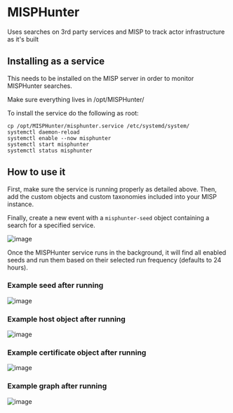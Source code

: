 # MISPHunter
Uses searches on 3rd party services and MISP to track actor infrastructure as it's built

## Installing as a service

This needs to be installed on the MISP server in order to monitor MISPHunter searches.

Make sure everything lives in /opt/MISPHunter/

To install the service do the following as root:
```
cp /opt/MISPHunter/misphunter.service /etc/systemd/system/
systemctl daemon-reload
systemctl enable --now misphunter
systemctl start misphunter
systemctl status misphunter
```

## How to use it

First, make sure the service is running properly as detailed above. Then, add the custom objects and custom taxonomies included into your MISP instance.

Finally, create a new event with a `misphunter-seed` object containing a search for a specified service.

![image](https://user-images.githubusercontent.com/6147794/132043882-29fa1293-e201-4a1a-bec6-760a422a9d3c.png)

Once the MISPHunter service runs in the background, it will find all enabled seeds and run them based on their selected run frequency (defaults to 24 hours).

### Example seed after running

![image](https://user-images.githubusercontent.com/6147794/132044208-8c859fab-7219-4311-8d75-54ad5d0f435e.png)

### Example host object after running

![image](https://user-images.githubusercontent.com/6147794/132044399-3ac74c72-3c7b-4837-bc55-172b34d36565.png)

### Example certificate object after running

![image](https://user-images.githubusercontent.com/6147794/132046224-ff8a659e-fca0-4bf2-9ee9-50c8455e32d6.png)

### Example graph after running

![image](https://user-images.githubusercontent.com/6147794/132046748-aa067f15-5dc6-4333-ae86-85072f1665f6.png)


